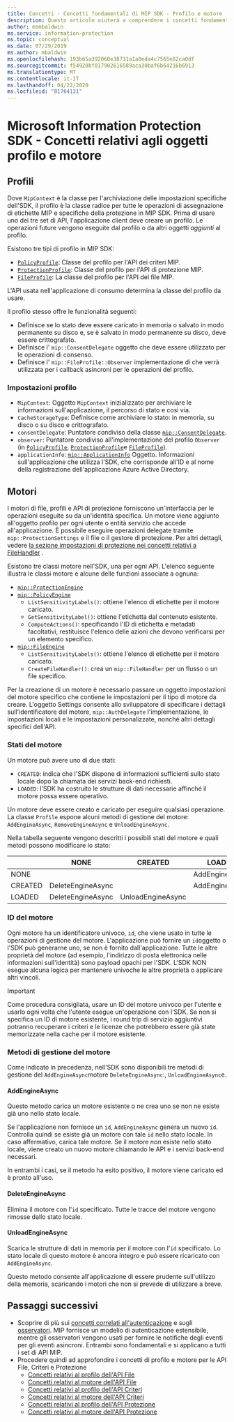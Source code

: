 ```yaml
---
title: Concetti - Concetti fondamentali di MIP SDK - Profilo e motore
description: Questo articolo aiuterà a comprendere i concetti fondamentali dell'SDK, ovvero il profilo e il motore creati durante l'inizializzazione dell'applicazione.
author: msmbaldwin
ms.service: information-protection
ms.topic: conceptual
ms.date: 07/29/2019
ms.author: mbaldwin
ms.openlocfilehash: 193b65a392060e38731a1a8eda4c7565e82ca0df
ms.sourcegitcommit: f54920bf017902616589aca30baf6b64216b6913
ms.translationtype: MT
ms.contentlocale: it-IT
ms.lasthandoff: 04/22/2020
ms.locfileid: "81764131"
---
```

# <a name="microsoft-information-protection-sdk---profile-and-engine-object-concepts"></a>Microsoft Information Protection SDK - Concetti relativi agli oggetti profilo e motore

## <a name="profiles"></a>Profili

Dove `MipContext` è la classe per l'archiviazione delle impostazioni specifiche dell'SDK, il profilo è la classe radice per tutte le operazioni di assegnazione di etichette MIP e specifiche della protezione in MIP SDK. Prima di usare uno dei tre set di API, l'applicazione client deve creare un profilo. Le operazioni future vengono eseguite dal profilo o da altri oggetti *aggiunti* al profilo.

Esistono tre tipi di profilo in MIP SDK:

- [`PolicyProfile`](reference/class_mip_policyprofile.md): Classe del profilo per l'API dei criteri MIP.
- [`ProtectionProfile`](reference/class_mip_protectionprofile.md): Classe del profilo per l'API di protezione MIP.
- [`FileProfile`](reference/class_mip_fileprofile.md): La classe del profilo per l'API del file MIP.

L'API usata nell'applicazione di consumo determina la classe del profilo da usare.

Il profilo stesso offre le funzionalità seguenti:

- Definisce se lo stato deve essere caricato in memoria o salvato in modo permanente su disco e, se è salvato in modo permanente su disco, deve essere crittografato.
- Definisce l' `mip::ConsentDelegate` oggetto che deve essere utilizzato per le operazioni di consenso.
- Definisce l' `mip::FileProfile::Observer` implementazione di che verrà utilizzata per i callback asincroni per le operazioni del profilo.

### <a name="profile-settings"></a>Impostazioni profilo

- `MipContext`: Oggetto `MipContext` inizializzato per archiviare le informazioni sull'applicazione, il percorso di stato e così via.
- `CacheStorageType`: Definisce come archiviare lo stato: in memoria, su disco o su disco e crittografato.
- `consentDelegate`: Puntatore condiviso della classe [`mip::ConsentDelegate`](reference/class_mip_consentdelegate.md).
- `observer`: Puntatore condiviso all'implementazione del profilo `Observer` (in [`PolicyProfile`](reference/class_mip_policyprofile_observer.md), [`ProtectionProfile`](reference/class_mip_protectionprofile_observer.md)e [`FileProfile`](reference/class_mip_fileprofile_observer.md)).
- `applicationInfo`: [`mip::ApplicationInfo`](reference/mip-enums-and-structs.md#structures) Oggetto. Informazioni sull'applicazione che utilizza l'SDK, che corrisponde all'ID e al nome della registrazione dell'applicazione Azure Active Directory.

## <a name="engines"></a>Motori

I motori di file, profili e API di protezione forniscono un'interfaccia per le operazioni eseguite su da un'identità specifica. Un motore viene aggiunto all'oggetto profilo per ogni utente o entità servizio che accede all'applicazione. È possibile eseguire operazioni delegate tramite `mip::ProtectionSettings` e il file o il gestore di protezione. Per altri dettagli, vedere [la sezione impostazioni di protezione nei concetti relativi a FileHandler](concept-handler-file-cpp.md) .

Esistono tre classi motore nell'SDK, una per ogni API. L'elenco seguente illustra le classi motore e alcune delle funzioni associate a ognuna:

- [`mip::ProtectionEngine`](reference/class_mip_protectionengine.md)
- [`mip::PolicyEngine`](reference/class_mip_policyengine.md)
  - `ListSensitivityLabels()`: ottiene l'elenco di etichette per il motore caricato.
  - `GetSensitivityLabel()`: ottiene l'etichetta dal contenuto esistente.
  - `ComputeActions()`: specificando l'ID di etichetta e metadati facoltativi, restituisce l'elenco delle azioni che devono verificarsi per un elemento specifico.
- [`mip::FileEngine`](reference/class_mip_fileengine.md)
  - `ListSensitivityLabels()`: ottiene l'elenco di etichette per il motore caricato.
  - `CreateFileHandler()`: crea un `mip::FileHandler` per un flusso o un file specifico.

Per la creazione di un motore è necessario passare un oggetto impostazioni del motore specifico che contiene le impostazioni per il tipo di motore da creare. L'oggetto Settings consente allo sviluppatore di specificare i dettagli sull'identificatore del motore, `mip::AuthDelegate` l'implementazione, le impostazioni locali e le impostazioni personalizzate, nonché altri dettagli specifici dell'API.

### <a name="engine-states"></a>Stati del motore

Un motore può avere uno di due stati:

- `CREATED`: indica che l'SDK dispone di informazioni sufficienti sullo stato locale dopo la chiamata dei servizi back-end richiesti.
- `LOADED`: l'SDK ha costruito le strutture di dati necessarie affinché il motore possa essere operativo.

Un motore deve essere creato e caricato per eseguire qualsiasi operazione. La classe `Profile` espone alcuni metodi di gestione del motore: `AddEngineAsync`, `RemoveEngineAsync` e `UnloadEngineAsync`.

Nella tabella seguente vengono descritti i possibili stati del motore e quali metodi possono modificare lo stato:

|         | NONE              | CREATED           | LOADED         |
|---------|-------------------|-------------------|----------------|
| NONE    |                   |                   | AddEngineAsync |
| CREATED | DeleteEngineAsync |                   | AddEngineAsync |
| LOADED  | DeleteEngineAsync | UnloadEngineAsync |                |

### <a name="engine-id"></a>ID del motore

Ogni motore ha un identificatore univoco, `id`, che viene usato in tutte le operazioni di gestione del motore. L'applicazione può fornire un `id`oggetto o l'SDK può generarne uno, se non è fornito dall'applicazione. Tutte le altre proprietà del motore (ad esempio, l'indirizzo di posta elettronica nelle informazioni sull'identità) sono payload opachi per l'SDK. L'SDK NON esegue alcuna logica per mantenere univoche le altre proprietà o applicare altri vincoli.

> [!IMPORTANT]
> Come procedura consigliata, usare un ID del motore univoco per l'utente e usarlo ogni volta che l'utente esegue un'operazione con l'SDK. Se non si specifica un ID di motore esistente, i round trip di servizio aggiuntivi potranno recuperare i criteri e le licenze che potrebbero essere già state memorizzate nella cache per il motore esistente.

### <a name="engine-management-methods"></a>Metodi di gestione del motore

Come indicato in precedenza, nell'SDK sono disponibili tre metodi di gestione del `AddEngineAsync`motore `DeleteEngineAsync`:, `UnloadEngineAsync`e.

#### <a name="addengineasync"></a>AddEngineAsync

Questo metodo carica un motore esistente o ne crea uno se non ne esiste già uno nello stato locale.

Se l'applicazione non fornisce un `id`, `AddEngineAsync` genera un nuovo `id`. Controlla quindi se esiste già un motore con tale `id` nello stato locale. In caso affermativo, carica tale motore. Se il motore *non* esiste nello stato locale, viene creato un nuovo motore chiamando le API e i servizi back-end necessari.

In entrambi i casi, se il metodo ha esito positivo, il motore viene caricato ed è pronto all'uso.

#### <a name="deleteengineasync"></a>DeleteEngineAsync

Elimina il motore con l'`id` specificato. Tutte le tracce del motore vengono rimosse dallo stato locale.

#### <a name="unloadengineasync"></a>UnloadEngineAsync

Scarica le strutture di dati in memoria per il motore con l'`id` specificato. Lo stato locale di questo motore è ancora integro e può essere ricaricato con `AddEngineAsync`.

Questo metodo consente all'applicazione di essere prudente sull'utilizzo della memoria, scaricando i motori che non si prevede di utilizzare a breve.

## <a name="next-steps"></a>Passaggi successivi

- Scoprire di più sui [concetti correlati all'autenticazione](concept-authentication-cpp.md) e sugli [osservatori](concept-async-observers.md). MIP fornisce un modello di autenticazione estensibile, mentre gli osservatori vengono usati per fornire le notifiche degli eventi per gli eventi asincroni. Entrambi sono fondamentali e si applicano a tutti i set di API MIP.
- Procedere quindi ad approfondire i concetti di profilo e motore per le API File, Criteri e Protezione
  - [Concetti relativi al profilo dell'API File](concept-profile-engine-file-profile-cpp.md)
  - [Concetti relativi al motore dell'API File](concept-profile-engine-file-engine-cpp.md)
  - [Concetti relativi al profilo dell'API Criteri](concept-profile-engine-file-profile-cpp.md)
  - [Concetti relativi al motore dell'API Criteri](concept-profile-engine-file-engine-cpp.md)
  - [Concetti relativi al profilo dell'API Protezione](concept-profile-engine-file-profile-cpp.md)
  - [Concetti relativi al motore dell'API Protezione](concept-profile-engine-file-engine-cpp.md)  
